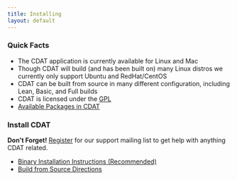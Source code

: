 ```yaml
---
title: Installing 
layout: default
---
```


### Quick Facts
* The CDAT application is currently available for Linux and Mac
* Though CDAT will build (and has been built on) many Linux distros we currently only support Ubuntu and RedHat/CentOS
* CDAT can be built from source in many different configuration, including Lean, Basic, and Full builds
* CDAT is licensed under the [GPL <i class="icon icon-globe"></i>](http://www.gnu.org/licenses/gpl.html#content)
* [Available Packages in CDAT <i class="icon icon-globe"></i>](https://github.com/CDAT/uvcdat/wiki/What-Is-Built)

### Install CDAT

<div class="alert">
    <strong>Don't Forget!</strong> <a href="mailto:majordomo@lists.llnl.gov?body=subscribe%20uvcdat-support" target="_self">Register</a> for our support mailing list to get help with anything CDAT related.
</div>

* [Binary Installation Instructions (Recommended) <i class="icon icon-globe"></i>](https://github.com/CDAT/uvcdat/wiki/install)
* [Build from Source Directions <i class="icon icon-globe"></i>](https://github.com/CDAT/uvcdat/wiki/Build)
